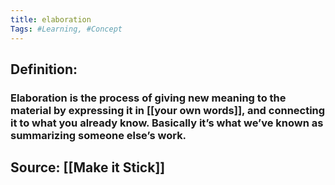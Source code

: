 ```yaml
---
title: elaboration
Tags: #Learning, #Concept
---
```

## Definition:
### Elaboration is the process of giving new meaning to the material by expressing it in [[your own words]], and connecting it to what you already know. Basically it’s what we’ve known as summarizing someone else’s work.
## Source: [[Make it Stick]]
